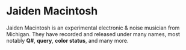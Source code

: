 # Jaiden Macintosh
Jaiden Macintosh is an experimental electronic & noise musician from Michigan. They have recorded and released under many names, most notably **Q#**, **query**, **color status**, and many more.
